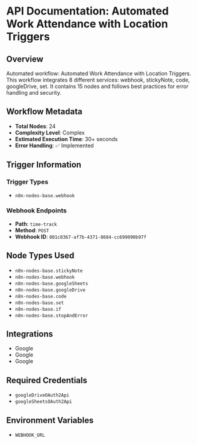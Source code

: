 # API Documentation: Automated Work Attendance with Location Triggers

## Overview
Automated workflow: Automated Work Attendance with Location Triggers. This workflow integrates 8 different services: webhook, stickyNote, code, googleDrive, set. It contains 15 nodes and follows best practices for error handling and security.

## Workflow Metadata
- **Total Nodes**: 24
- **Complexity Level**: Complex
- **Estimated Execution Time**: 30+ seconds
- **Error Handling**: ✅ Implemented

## Trigger Information
### Trigger Types
- `n8n-nodes-base.webhook`

### Webhook Endpoints
- **Path**: `time-track`
- **Method**: `POST`
- **Webhook ID**: `801c8367-af7b-4371-8684-cc699090b97f`


## Node Types Used
- `n8n-nodes-base.stickyNote`
- `n8n-nodes-base.webhook`
- `n8n-nodes-base.googleSheets`
- `n8n-nodes-base.googleDrive`
- `n8n-nodes-base.code`
- `n8n-nodes-base.set`
- `n8n-nodes-base.if`
- `n8n-nodes-base.stopAndError`

## Integrations
- Google
- Google
- Google

## Required Credentials
- `googleDriveOAuth2Api`
- `googleSheetsOAuth2Api`

## Environment Variables
- `WEBHOOK_URL`
